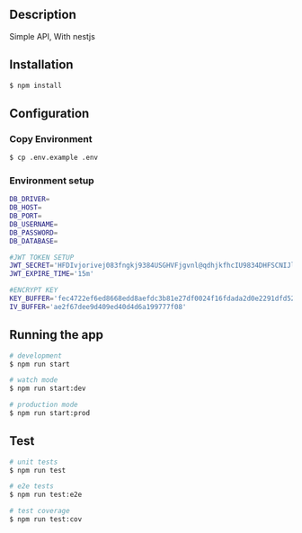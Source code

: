 ## Description

Simple API, With nestjs

## Installation

```bash
$ npm install
```

## Configuration
### Copy Environment
```bash
$ cp .env.example .env
```
### Environment setup
```bash
DB_DRIVER=
DB_HOST=
DB_PORT=
DB_USERNAME=
DB_PASSWORD=
DB_DATABASE=

#JWT TOKEN SETUP
JWT_SECRET='HFDIvjorivej083fngkj9384USGHVFjgvnl@qdhjkfhcIU9834DHFSCNIJlhuHDBNFC34_DJSIOFDH'
JWT_EXPIRE_TIME='15m'

#ENCRYPT KEY
KEY_BUFFER='fec4722ef6ed8668edd8aefdc3b81e27df0024f16fdada2d0e2291dfd520649e'
IV_BUFFER='ae2f67dee9d409ed40d4d6a199777f08'
```
## Running the app

```bash
# development
$ npm run start

# watch mode
$ npm run start:dev

# production mode
$ npm run start:prod
```

## Test

```bash
# unit tests
$ npm run test

# e2e tests
$ npm run test:e2e

# test coverage
$ npm run test:cov
```
